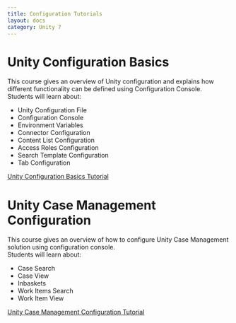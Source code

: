 ```yaml
---
title: Configuration Tutorials
layout: docs
category: Unity 7
---
```

# Unity Configuration Basics

This course gives an overview of Unity configuration and explains how different functionality can be defined using Configuration Console.    
Students will learn about:
- Unity Configuration File
- Configuration Console
- Environment Variables
- Connector Configuration
- Content List Configuration
- Access Roles Configuration
- Search Template Configuration
- Tab Configuration

[Unity Configuration Basics Tutorial](configuration-tutorials/unity-configuration-basics.md)

# Unity Case Management Configuration

This course gives an overview of how to configure Unity Case Management solution using configuration console.  
Students will learn about:
- Case Search
- Case View
- Inbaskets
- Work Items Search
- Work Item View

[Unity Case Management Configuration Tutorial](configuration-tutorials/unity-case-management-configuration.md)
